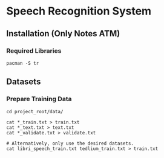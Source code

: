 # Speech Recognition System


## Installation (Only Notes ATM)

### Required Libraries
```shell
pacman -S tr
```

## Datasets
### Prepare Training Data
```shell
cd project_root/data/

cat *_train.txt > train.txt
cat *_text.txt > text.txt
cat *_validate.txt > validate.txt

# Alternatively, only use the desired datasets.
cat libri_speech_train.txt tedlium_train.txt > train.txt
```


<!--
# vim: ts=2:sw=2:et:
-->
